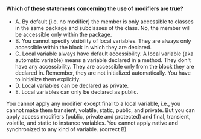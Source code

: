 #### Which of these statements concerning the use of modifiers are true?

* A. By default (i.e. no modifier) the member is only accessible to classes in the same package and subclasses of the class.
    No, the member will be accessible only within the package.
* B. You cannot specify visibility of local variables.
    They are always only accessible within the block in which they are declared.
* C. Local variable always have default accessibility.
    A local variable (aka automatic variable) means a variable declared in a method.
    They don't have any accessibility. They are accessible only from the block they are declared in.
    Remember, they are not initialized automatically. You have to initialize them explicitly.
* D. Local variables can be declared as private.
* E. Local variables can only be declared as public.

You cannot apply any modifier except final to a local variable, i.e.,
you cannot make them transient, volatile, static, public, and private.
But you can apply access modifiers (public, private and protected) and final, transient, volatile, and static to instance variables.
You cannot apply native and synchronized to any kind of variable.
(correct B)
